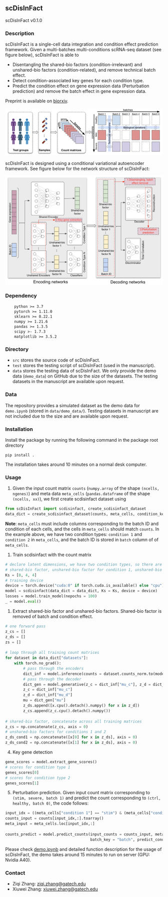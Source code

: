## scDisInFact
scDisInFact v0.1.0

### Description
scDisInFact is a single-cell data integration and condition effect prediction framework. Given a multi-batches multi-conditions scRNA-seq dataset (see figure below), scDisInFact is able to 
* Disentangling the shared-bio factors (condition-irrelevant) and unshared-bio factors (condition-related), and remove technical batch effect.
* Detect condition-associated key genes for each condition type.
* Predict the condition effect on gene expression data (Perturbation prediction) and remove the batch effect in gene expression data.

Preprint is available on [biorxiv](https://www.biorxiv.org/content/10.1101/2023.05.01.538975v1?rss=1).

<img src = "figures/figure1.png" width = 700ptx>

scDisInFact is designed using a conditional variational autoencoder framework. See figure below for the network structure of scDisInFact:

<img src = "figures/figure2.png" width = 700ptx>

### Dependency
```
    python >= 3.7
    pytorch >= 1.11.0
    sklearn >= 0.22.1
    numpy >= 1.21.6
    pandas >= 1.3.5
    scipy >- 1.7.3
    matplotlib >= 3.5.2
```

### Directory
* `src` stores the source code of scDisInFact.
* `test` stores the testing script of scDisInFact (used in the manuscript). 
* `data` stores the testing data of scDisInFact. We only provide the demo data (`demo_data`) on GitHub due to the size of the datasets. The testing datasets in the manuscript are available upon request.  

### Data
The repository provides a simulated dataset as the demo data for `demo.ipynb` (stored in `data/demo_data/`). Testing datasets in manuscript are not included due to the size and are available upon request.

### Installation
Install the package by running the following command in the package root directory
```
pip install .
```
The installation takes around 10 minutes on a normal desk computer.


### Usage
1. Given the input count matrix `counts` (`numpy.array` of the shape `(ncells, ngenes)`) and meta data `meta_cells` (`pandas.dataframe` of the shape `(ncells, xx)`), we first create scdisinfact dataset using
```python
from scDisInFact import scdisinfact, create_scdisinfact_dataset
data_dict = create_scdisinfact_dataset(counts, meta_cells, condition_key = ["condition 1", "condition 2"], batch_key = "batch")
```
**Note**: `meta_cells` must include columns corresponding to the batch ID and condition of each cells, and the cells in `meta_cells` should match `counts`. In the example above, we have two condition types: `condition 1` and `condition 2` in `meta_cells`, and the batch ID is stored in `batch` column of of `meta_cells`.

1. Train scdisinfact with the count matrix
```python
# declare latent dimensions, we have two condition types, so there are three element corresponding to 
# shared-bio factor, unshared-bio factor for condition 1, unshared-bio factor for condition 2
Ks = [8, 4, 4]
# training device
device = torch.device("cuda:0" if torch.cuda.is_available() else "cpu")
model = scdisinfact(data_dict = data_dict, Ks = Ks, device = device)
losses = model.train_model(nepochs = 100)
_ = model.eval()
```

1. Extract shared-bio factor and unshared-bio factors. Shared-bio factor is removed of batch and condition effect.
```python
# one forward pass
z_cs = []
z_ds = []
zs = []

# loop through all training count matrices
for dataset in data_dict["datasets"]:
    with torch.no_grad():
        # pass through the encoders
        dict_inf = model.inference(counts = dataset.counts_norm.to(model.device), batch_ids = dataset.batch_id[:,None].to(model.device), print_stat = True)
        # pass through the decoder
        dict_gen = model.generative(z_c = dict_inf["mu_c"], z_d = dict_inf["mu_d"], batch_ids = dataset.batch_id[:,None].to(model.device))
        z_c = dict_inf["mu_c"]
        z_d = dict_inf["mu_d"]
        mu = dict_gen["mu"]    
        z_ds.append([x.cpu().detach().numpy() for x in z_d])
        z_cs.append(z_c.cpu().detach().numpy())

# shared-bio factor, concatenate across all training matrices
z_cs = np.concatenate(z_cs, axis = 0)
# unshared-bio factors for conditions 1 and 2
z_ds_cond1 = np.concatenate([x[0] for x in z_ds], axis = 0)
z_ds_cond2 = np.concatenate([x[1] for x in z_ds], axis = 0)
```

4. Key gene detection
```python
gene_scores = model.extract_gene_scores()
# scores for condition type 1
genes_scores[0]
# scores for condition type 2
genes_scores[1]
```

5. Perturbation prediction. Given input count matrix corresponding to `(stim, severe, batch 1)` and predict the count corresponding to `(ctrl, healthy, batch 0)`, the code follows:
```python
input_idx = ((meta_cells["condition 1"] == "stim") & (meta_cells["condition 2"] == "severe") & (meta_cells["batch"] == 1)).values
counts_input = counts[input_idx,:].toarray()
meta_input = meta_cells.loc[input_idx,:]

counts_predict = model.predict_counts(input_counts = counts_input, meta_cells = meta_input, condition_keys = ["condition 1", "condition 2"], 
                                      batch_key = "batch", predict_conds = ["ctrl", "healthy"], predict_batch = 0)

```
Please check [demo.ipynb](https://github.com/ZhangLabGT/scDisInFact/blob/main/demo.ipynb) and detailed function description for the usage of scDisInFact, the demo takes around 15 minutes to run on server (GPU: Nvidia A40).

### Contact
* Ziqi Zhang: ziqi.zhang@gatech.edu
* Xiuwei Zhang: xiuwei.zhang@gatech.edu
